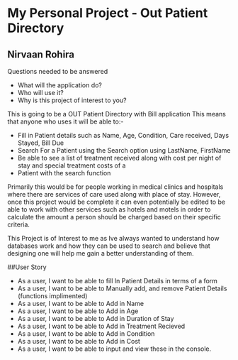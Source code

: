 # My Personal Project - Out Patient Directory

## Nirvaan Rohira

Questions needed to be answered
- What will the application do?
- Who will use it?
- Why is this project of interest to you?

This is going to be a OUT Patient Directory with Bill application
This means that anyone who uses it will be able to:-
- Fill in Patient details such as Name, Age, Condition, Care received, Days Stayed, Bill Due
- Search For a Patient using the Search option using LastName, FirstName
- Be able to see a list of treatment received along with cost per night of stay and special treatment costs of a
- Patient with the search function

Primarily this would be for people working in medical clinics and hospitals where there are services of care used along
with place of stay. However, once this project would be complete it can even potentially be edited to be able to work
with other services such as hotels and motels in order to calculate the amount a person should be charged based on
their specific criteria.

This Project is of Interest to me as Ive always wanted to understand how databases work and how they can be used to
search and believe that designing one will help me gain a better understanding of them.

##User Story
- As a user, I want to be able to fill In Patient Details in terms of a form
- As a user, I want to be able to Manually add, and remove Patient Details (functions implimented)
- As a user, I want to be able to Add in Name
- As a user, I want to be able to Add in Age
- As a user, I want to be able to Add in Duration of Stay
- As a user, I want to be able to Add in Treatment Recieved
- As a user, I want to be able to Add in Condition
- As a user, I want to be able to Add in Cost
- As a user, I want to be able to input and view these in the console.